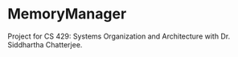 # MemoryManager
Project for CS 429: Systems Organization and Architecture with Dr. Siddhartha Chatterjee.
